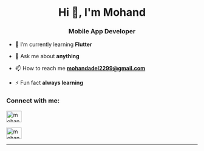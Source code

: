<h1 align="center">Hi 👋, I'm Mohand</h1>
<h3 align="center">Mobile App Developer </h3>



- 🌱 I’m currently learning **Flutter**

- 💬 Ask me about **anything**

- 📫 How to reach me **mohandadel2299@gmail.com**

- ⚡ Fun fact **always learning**

<h3 align="left">Connect with me:</h3>
<p align="left">
<a href="https://www.linkedin.com/in/mohand-adel-034013189/" target="blank"><img align="center" src="https://raw.githubusercontent.com/rahuldkjain/github-profile-readme-generator/master/src/images/icons/Social/linked-in-alt.svg" alt="mohand-adel-034013189/" height="30" width="40" /></a>
  
<a href="https://www.facebook.com/mohand.adel.543/" target="blank"><img align="center" src="https://raw.githubusercontent.com/rahuldkjain/github-profile-readme-generator/master/src/images/icons/Social/facebook.svg" alt="mohand adel" height="30" width="40" /></a>
  <hr></hr>
</p>
